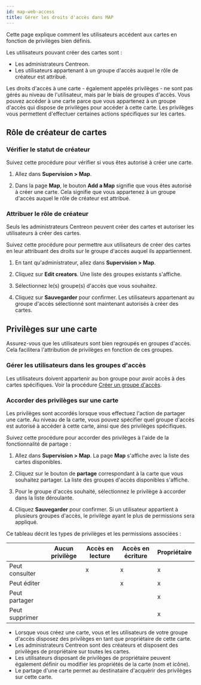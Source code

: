 ```yaml
---
id: map-web-access
title: Gérer les droits d'accès dans MAP
---
```


Cette page explique comment les utilisateurs accédent aux cartes en fonction de privilèges bien définis.

Les utilisateurs pouvant créer des cartes sont :

- Les administrateurs Centreon.
- Les utilisateurs appartenant à un groupe d'accès auquel le rôle de créateur est attribué.

Les droits d'accès à une carte - également appelés privilèges - ne sont pas gérés au niveau de l'utilisateur, mais par le biais de groupes d'accès. Vous pouvez accéder à une carte parce que vous appartenez à un groupe d'accès qui dispose de privilèges pour accéder à cette carte. Les privilèges vous permettent d'effectuer certaines actions spécifiques sur les cartes.

## Rôle de créateur de cartes
 
### Vérifier le statut de créateur

Suivez cette procédure pour vérifier si vous êtes autorisé à créer une carte.

1. Allez dans **Supervision > Map**.

2. Dans la page **Map**, le bouton **Add a Map** signifie que vous êtes autorisé à créer une carte. Cela signifie que vous appartenez à un groupe d'accès auquel le rôle de créateur est attribué.

### Attribuer le rôle de créateur
 
Seuls les administrateurs Centreon peuvent créer des cartes et autoriser les utilisateurs à créer des cartes.

Suivez cette procédure pour permettre aux utilisateurs de créer des cartes en leur attribuant des droits sur le groupe d'accès auquel ils appartiennent.

1. En tant qu'administrateur, allez dans **Supervision > Map**.

2. Cliquez sur **Edit creators**.
Une liste des groupes existants s'affiche.

3. Sélectionnez le(s) groupe(s) d'accès que vous souhaitez.

4. Cliquez sur **Sauvegarder** pour confirmer.
Les utilisateurs appartenant au groupe d'accès sélectionné sont maintenant autorisés à créer des cartes.
 
## Privilèges sur une carte

Assurez-vous que les utilisateurs sont bien regroupés en groupes d'accès. Cela facilitera l'attribution de privilèges en fonction de ces groupes.

### Gérer les utilisateurs dans les groupes d'accès

Les utilisateurs doivent appartenir au bon groupe pour avoir accès à des cartes spécifiques. Voir la procédure [Créer un groupe d'accès](../administration/access-control-lists.md#créer-un-groupe-daccès).

### Accorder des privilèges sur une carte

Les privilèges sont accordés lorsque vous effectuez l'action de partager une carte. Au niveau de la carte, vous pouvez spécifier quel groupe d'accès est autorisé à accéder à cette carte, ainsi que des privilèges spécifiques.

Suivez cette procédure pour accorder des privilèges à l'aide de la fonctionnalité de partage :

1. Allez dans **Supervision > Map**.
La page **Map** s'affiche avec la liste des cartes disponibles.

2. Cliquez sur le bouton de **partage** correspondant à la carte que vous souhaitez partager.
La liste des groupes d'accès disponibles s'affiche.

3. Pour le groupe d'accès souhaité, sélectionnez le privilège à accorder dans la liste déroulante.

4. Cliquez **Sauvegarder** pour confirmer.
Si un utilisateur appartient à plusieurs groupes d'accès, le privilège ayant le plus de permissions sera appliqué.

Ce tableau décrit les types de privilèges et les permissions associées :

|            | Aucun privilège | Accès en lecture | Accès en écriture | Propriétaire |
|------------|------|--------|--------|-------|
| Peut consulter    |      |   x    |    x   |   x   | 
| Peut éditer   |      |        |    x   |   x   |
| Peut partager  |      |        |        |   x   |
| Peut supprimer |      |        |        |   x   |

- Lorsque vous créez une carte, vous et les utilisateurs de votre groupe d'accès disposez des privilèges en tant que propriétaire de cette carte.
- Les administrateurs Centreon sont des créateurs et disposent des privilèges de propriétaire sur toutes les cartes.
- Les utilisateurs disposant de privilèges de propriétaire peuvent également définir ou modifier les propriétés de la carte (nom et icône).
- Le partage d'une carte permet au destinataire d'acquérir des privilèges sur cette carte.
